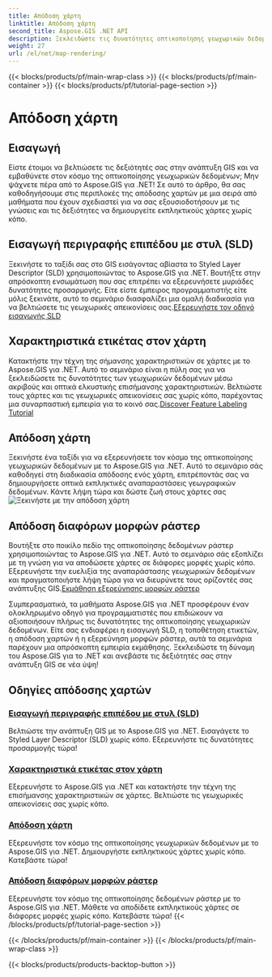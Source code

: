 ```yaml
---
title: Απόδοση χάρτη
linktitle: Απόδοση χάρτη
second_title: Aspose.GIS .NET API
description: Ξεκλειδώστε τις δυνατότητες οπτικοποίησης γεωχωρικών δεδομένων με το Aspose.GIS για .NET. Εισαγάγετε χωρίς κόπο SLD, επισημάνετε χαρακτηριστικά και αποδώστε εντυπωσιακούς χάρτες. Εξερευνήστε τώρα!
weight: 27
url: /el/net/map-rendering/
---
```


{{< blocks/products/pf/main-wrap-class >}}
{{< blocks/products/pf/main-container >}}
{{< blocks/products/pf/tutorial-page-section >}}

# Απόδοση χάρτη

## Εισαγωγή
Είστε έτοιμοι να βελτιώσετε τις δεξιότητές σας στην ανάπτυξη GIS και να εμβαθύνετε στον κόσμο της οπτικοποίησης γεωχωρικών δεδομένων; Μην ψάχνετε πέρα από το Aspose.GIS για .NET! Σε αυτό το άρθρο, θα σας καθοδηγήσουμε στις περιπλοκές της απόδοσης χαρτών με μια σειρά από μαθήματα που έχουν σχεδιαστεί για να σας εξουσιοδοτήσουν με τις γνώσεις και τις δεξιότητες να δημιουργείτε εκπληκτικούς χάρτες χωρίς κόπο.

## Εισαγωγή περιγραφής επιπέδου με στυλ (SLD)

 Ξεκινήστε το ταξίδι σας στο GIS εισάγοντας αβίαστα το Styled Layer Descriptor (SLD) χρησιμοποιώντας το Aspose.GIS για .NET. Βουτήξτε στην απρόσκοπτη ενσωμάτωση που σας επιτρέπει να εξερευνήσετε μυριάδες δυνατότητες προσαρμογής. Είτε είστε έμπειρος προγραμματιστής είτε μόλις ξεκινάτε, αυτό το σεμινάριο διασφαλίζει μια ομαλή διαδικασία για να βελτιώσετε τις γεωχωρικές απεικονίσεις σας.[Εξερευνήστε τον οδηγό εισαγωγής SLD](./import-styled-layer-descriptor/)

## Χαρακτηριστικά ετικέτας στον χάρτη

Κατακτήστε την τέχνη της σήμανσης χαρακτηριστικών σε χάρτες με το Aspose.GIS για .NET. Αυτό το σεμινάριο είναι η πύλη σας για να ξεκλειδώσετε τις δυνατότητες των γεωχωρικών δεδομένων μέσω ακριβούς και οπτικά ελκυστικής επισήμανσης χαρακτηριστικών. Βελτιώστε τους χάρτες και τις γεωχωρικές απεικονίσεις σας χωρίς κόπο, παρέχοντας μια συναρπαστική εμπειρία για το κοινό σας.[Discover Feature Labeling Tutorial](./label-features-on-map/)

## Απόδοση χάρτη

 Ξεκινήστε ένα ταξίδι για να εξερευνήσετε τον κόσμο της οπτικοποίησης γεωχωρικών δεδομένων με το Aspose.GIS για .NET. Αυτό το σεμινάριο σάς καθοδηγεί στη διαδικασία απόδοσης ενός χάρτη, επιτρέποντάς σας να δημιουργήσετε οπτικά εκπληκτικές αναπαραστάσεις γεωγραφικών δεδομένων. Κάντε λήψη τώρα και δώστε ζωή στους χάρτες σας![Ξεκινήστε με την απόδοση χάρτη](./render-a-map/)

## Απόδοση διαφόρων μορφών ράστερ

Βουτήξτε στο ποικίλο πεδίο της οπτικοποίησης δεδομένων ράστερ χρησιμοποιώντας το Aspose.GIS για .NET. Αυτό το σεμινάριο σάς εξοπλίζει με τη γνώση για να αποδώσετε χάρτες σε διάφορες μορφές χωρίς κόπο. Εξερευνήστε την ευελιξία της αναπαράστασης γεωχωρικών δεδομένων και πραγματοποιήστε λήψη τώρα για να διευρύνετε τους ορίζοντές σας ανάπτυξης GIS.[Εκμάθηση εξερεύνησης μορφών ράστερ](./render-various-raster-formats/)

Συμπερασματικά, τα μαθήματα Aspose.GIS για .NET προσφέρουν έναν ολοκληρωμένο οδηγό για προγραμματιστές που επιδιώκουν να αξιοποιήσουν πλήρως τις δυνατότητες της οπτικοποίησης γεωχωρικών δεδομένων. Είτε σας ενδιαφέρει η εισαγωγή SLD, η τοποθέτηση ετικετών, η απόδοση χαρτών ή η εξερεύνηση μορφών ράστερ, αυτά τα σεμινάρια παρέχουν μια απρόσκοπτη εμπειρία εκμάθησης. Ξεκλειδώστε τη δύναμη του Aspose.GIS για το .NET και ανεβάστε τις δεξιότητές σας στην ανάπτυξη GIS σε νέα ύψη!
## Οδηγίες απόδοσης χαρτών
### [Εισαγωγή περιγραφής επιπέδου με στυλ (SLD)](./import-styled-layer-descriptor/)
Βελτιώστε την ανάπτυξη GIS με το Aspose.GIS για .NET. Εισαγάγετε το Styled Layer Descriptor (SLD) χωρίς κόπο. Εξερευνήστε τις δυνατότητες προσαρμογής τώρα!
### [Χαρακτηριστικά ετικέτας στον χάρτη](./label-features-on-map/)
Εξερευνήστε το Aspose.GIS για .NET και κατακτήστε την τέχνη της επισήμανσης χαρακτηριστικών σε χάρτες. Βελτιώστε τις γεωχωρικές απεικονίσεις σας χωρίς κόπο.
### [Απόδοση χάρτη](./render-a-map/)
Εξερευνήστε τον κόσμο της οπτικοποίησης γεωχωρικών δεδομένων με το Aspose.GIS για .NET. Δημιουργήστε εκπληκτικούς χάρτες χωρίς κόπο. Κατεβάστε τώρα!
### [Απόδοση διαφόρων μορφών ράστερ](./render-various-raster-formats/)
Εξερευνήστε τον κόσμο της οπτικοποίησης δεδομένων ράστερ με το Aspose.GIS για .NET. Μάθετε να αποδίδετε εκπληκτικούς χάρτες σε διάφορες μορφές χωρίς κόπο. Κατεβάστε τώρα!
{{< /blocks/products/pf/tutorial-page-section >}}

{{< /blocks/products/pf/main-container >}}
{{< /blocks/products/pf/main-wrap-class >}}

{{< blocks/products/products-backtop-button >}}
